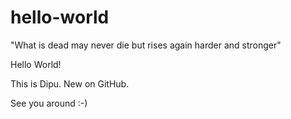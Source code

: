# hello-world

"What is dead may never die but rises again harder and stronger"

Hello World!

This is Dipu. New on GitHub.

See you around :-)
